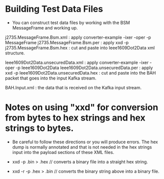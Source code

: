 # Building Test Data Files

- You can construct test data files by working with the BSM MessageFrame and working up.

j2735.MessageFrame.Bsm.xml : apply converter-example -ixer -oper -p MessageFrame
j2735.MessageFrame.Bsm.per : apply xxd -p
j2735.MessageFrame.Bsm.hex : cut and paste into Ieee1609Dot2Data xml structure.

Ieee1609Dot2Data.unsecuredData.xml : apply converter-example -ixer -oper -p Ieee1609Dot2Data
Ieee1609Dot2Data.unsecuredData.per : apply xxd -p
Ieee1609Dot2Data.unsecuredData.hex : cut and paste into the BAH packet that goes into the input Kafka stream.

BAH.Input.xml : the data that is received on the Kafka input stream.

# Notes on using "xxd" for conversion from bytes to hex strings and hex strings to bytes.

- Be careful to follow these directions or you will produce errors.  The hex dump is normally annotated and that is not
  needed in the hex strings input into the payload sections of these XML files.

- xxd -p <file>.bin > <file>.hex      // converts a binary file into a straight hex string.
- xxd -r -p <file>.hex > <file>.bin   // converts the binary string above into a binary file.






